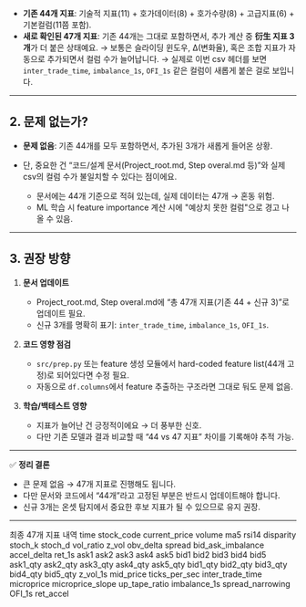 
* **기존 44개 지표**: 기술적 지표(11) + 호가데이터(8) + 호가수량(8) + 고급지표(6) + 기본컬럼(11쯤 포함).
* **새로 확인된 47개 지표**: 기존 44개는 그대로 포함하면서, 추가 계산 중 **衍生 지표 3개**가 더 붙은 상태예요.
  → 보통은 슬라이딩 윈도우, Δ(변화율), 혹은 조합 지표가 자동으로 추가되면서 컬럼 수가 늘어납니다.
  → 실제로 이번 csv 헤더를 보면 `inter_trade_time`, `imbalance_1s`, `OFI_1s` 같은 컬럼이 새롭게 붙은 걸로 보입니다.

---

## 2. 문제 없는가?

* **문제 없음**: 기존 44개를 모두 포함하면서, 추가된 3개가 새롭게 들어온 상황.
* 단, 중요한 건 “코드/설계 문서(Project_root.md, Step overal.md 등)”와 실제 csv의 컬럼 수가 불일치할 수 있다는 점이에요.

  * 문서에는 44개 기준으로 적혀 있는데, 실제 데이터는 47개 → 혼동 위험.
  * ML 학습 시 feature importance 계산 시에 "예상치 못한 컬럼"으로 경고 나올 수 있음.

---

## 3. 권장 방향

1. **문서 업데이트**

   * Project_root.md, Step overal.md에 “총 47개 지표(기존 44 + 신규 3)”로 업데이트 필요.
   * 신규 3개를 명확히 표기: `inter_trade_time`, `imbalance_1s`, `OFI_1s`.

2. **코드 영향 점검**

   * `src/prep.py` 또는 feature 생성 모듈에서 hard-coded feature list(44개 고정)로 되어있다면 수정 필요.
   * 자동으로 `df.columns`에서 feature 추출하는 구조라면 그대로 둬도 문제 없음.

3. **학습/백테스트 영향**

   * 지표가 늘어난 건 긍정적이에요 → 더 풍부한 신호.
   * 다만 기존 모델과 결과 비교할 때 “44 vs 47 지표” 차이를 기록해야 추적 가능.

---

✅ **정리 결론**

* 큰 문제 없음 → 47개 지표로 진행해도 됩니다.
* 다만 문서와 코드에서 “44개”라고 고정된 부분은 반드시 업데이트해야 합니다.
* 신규 3개는 온셋 탐지에서 중요한 후보 지표가 될 수 있으므로 유지 권장.

---

최종 47개 지표 내역
time stock_code current_price volume ma5 rsi14 disparity stoch_k stoch_d vol_ratio z_vol obv_delta spread bid_ask_imbalance accel_delta ret_1s ask1 ask2 ask3 ask4 ask5 bid1 bid2 bid3 bid4 bid5 ask1_qty ask2_qty ask3_qty ask4_qty ask5_qty bid1_qty bid2_qty bid3_qty bid4_qty bid5_qty z_vol_1s mid_price ticks_per_sec inter_trade_time microprice microprice_slope up_tape_ratio imbalance_1s spread_narrowing OFI_1s ret_accel